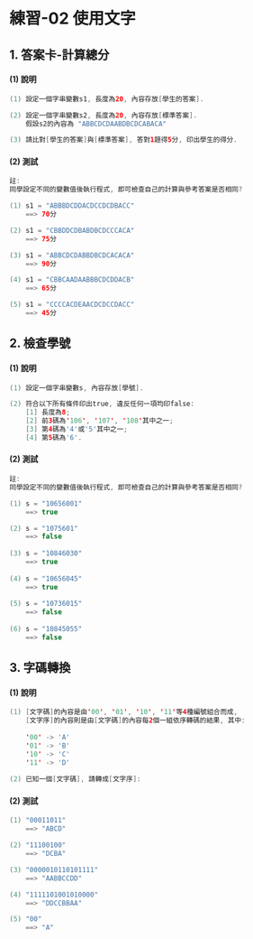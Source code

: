 # 練習-02 使用文字

## 1. 答案卡-計算總分

#### (1) 說明

``` java
(1) 設定一個字串變數s1, 長度為20, 內容存放[學生的答案].

(2) 設定一個字串變數s2, 長度為20, 內容存放[標準答案].
    假設s2的內容為 "ABBCDCDAABDBCDCABACA"

(3) 請比對[學生的答案]與[標準答案], 答對1題得5分, 印出學生的得分.
```

#### (2) 測試
``` java
註:
同學設定不同的變數值後執行程式, 即可檢查自己的計算與參考答案是否相同?

(1) s1 = "ABBBDCDDACDCCDCDBACC"
    ==> 70分   

(2) s1 = "CBBDDCDBABDBCDCCCACA"
    ==> 75分

(3) s1 = "ABBCDCDABBDBCDCACACA"
    ==> 90分  

(4) s1 = "CBBCAADAABBBCDCDDACB"
    ==> 65分    

(5) s1 = "CCCCACDEAACDCDCCDACC"
    ==> 45分
```


## 2. 檢查學號

#### (1) 說明

``` java
(1) 設定一個字串變數s, 內容存放[學號].

(2) 符合以下所有條件印出true, 違反任何一項均印false:
    [1] 長度為8;
    [2] 前3碼為'106', '107', '108'其中之一;
    [3] 第4碼為'4'或'5'其中之一;
    [4] 第5碼為'6'.    
```

#### (2) 測試
``` java
註:
同學設定不同的變數值後執行程式, 即可檢查自己的計算與參考答案是否相同?

(1) s = "10656001"
    ==> true

(2) s = "1075601"
    ==> false
    
(3) s = "10846030"
    ==> true
    
(4) s = "10656045"
    ==> true
    
(5) s = "10736015"
    ==> false    
    
(6) s = "10845055"
    ==> false      
```


## 3. 字碼轉換

#### (1) 說明

``` java
(1) [文字碼]的內容是由'00', '01', '10', '11'等4種編號組合而成, 
    [文字序]的內容則是由[文字碼]的內容每2個一組依序轉碼的結果, 其中:
    
    '00' -> 'A'
    '01' -> 'B'
    '10' -> 'C'
    '11' -> 'D'
          
(2) 已知一個[文字碼], 請轉成[文字序]:
``` 

#### (2) 測試
``` java
(1) "00011011"
    ==> "ABCD"

(2) "11100100"
    ==> "DCBA"

(3) "0000010110101111"
    ==> "AABBCCDD"

(4) "1111101001010000"
    ==> "DDCCBBAA"

(5) "00"
    ==> "A"
``` 
